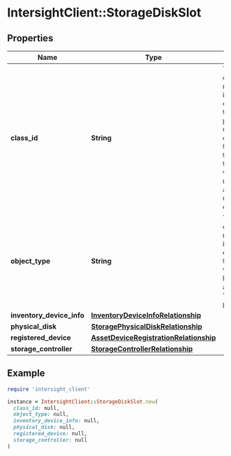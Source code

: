 # IntersightClient::StorageDiskSlot

## Properties

| Name | Type | Description | Notes |
| ---- | ---- | ----------- | ----- |
| **class_id** | **String** | The fully-qualified name of the instantiated, concrete type. This property is used as a discriminator to identify the type of the payload when marshaling and unmarshaling data. | [default to &#39;storage.DiskSlot&#39;] |
| **object_type** | **String** | The fully-qualified name of the instantiated, concrete type. The value should be the same as the &#39;ClassId&#39; property. | [default to &#39;storage.DiskSlot&#39;] |
| **inventory_device_info** | [**InventoryDeviceInfoRelationship**](InventoryDeviceInfoRelationship.md) |  | [optional] |
| **physical_disk** | [**StoragePhysicalDiskRelationship**](StoragePhysicalDiskRelationship.md) |  | [optional] |
| **registered_device** | [**AssetDeviceRegistrationRelationship**](AssetDeviceRegistrationRelationship.md) |  | [optional] |
| **storage_controller** | [**StorageControllerRelationship**](StorageControllerRelationship.md) |  | [optional] |

## Example

```ruby
require 'intersight_client'

instance = IntersightClient::StorageDiskSlot.new(
  class_id: null,
  object_type: null,
  inventory_device_info: null,
  physical_disk: null,
  registered_device: null,
  storage_controller: null
)
```

